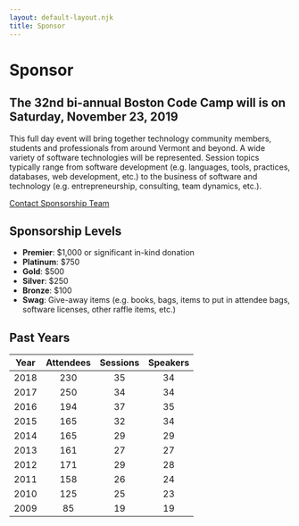 ```yaml
---
layout: default-layout.njk
title: Sponsor
---
```


# Sponsor 

## The 32nd bi-annual Boston Code Camp will is on Saturday, November 23, 2019

This full day event will bring together technology community members, students and professionals from around Vermont and beyond. A wide variety of software technologies will be represented. Session topics typically range from software development (e.g. languages, tools, practices, databases, web development, etc.) to the business of software and technology (e.g. entrepreneurship, consulting, team dynamics, etc.).

[Contact Sponsorship Team](mailto:sponsor@vtcodecamp.org)

## Sponsorship Levels

* **Premier**: $1,000 or significant in-kind donation
* **Platinum**: $750
* **Gold**: $500
* **Silver**: $250
* **Bronze**: $100
* **Swag**: Give-away items (e.g. books, bags, items to put in attendee bags, software licenses, other raffle items, etc.)  

## Past Years

| Year | Attendees | Sessions | Speakers |
|------|:---------:|:--------:|:--------:|
| 2018 |    230    |   35     |   34     |
| 2017 |    250    |   34     |   34     |
| 2016 |    194    |   37     |   35     |
| 2015 |    165    |   32     |   34     |
| 2014 |    165    |   29     |   29     |
| 2013 |    161    |   27     |   27     |
| 2012 |    171    |   29     |   28     |
| 2011 |    158    |   26     |   24     |
| 2010 |    125    |   25     |   23     |
| 2009 |    85     |   19     |   19     |
